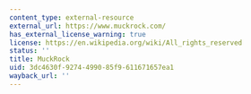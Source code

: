 ```yaml
---
content_type: external-resource
external_url: https://www.muckrock.com/
has_external_license_warning: true
license: https://en.wikipedia.org/wiki/All_rights_reserved
status: ''
title: MuckRock
uid: 3dc4630f-9274-4990-85f9-611671657ea1
wayback_url: ''
---
```

